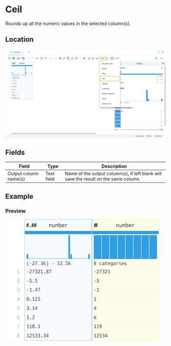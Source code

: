 # Ceil
Rounds up all the numeric values in the selected column(s).
## Location
![Ceil on the interface](../../docs/screenshots/location/ceil.png)
## Fields
Field | Type | Description
----- | ---- | -----------
Output column name(s) | Text field | Name of the output column(s), if left blank will save the result on the same column.
## Example
### Preview
![Ceil example](../../docs/screenshots/table/ceil.png)